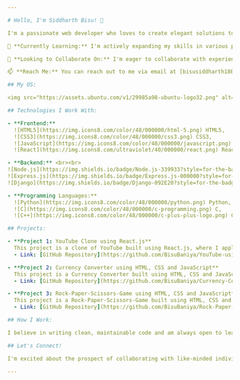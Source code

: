 ```yaml
---

# Hello, I'm Siddharth Bisu! 👋

I'm a passionate web developer who loves to create elegant solutions to complex problems. Welcome to my GitHub profile!

🌱 **Currently Learning:** I'm actively expanding my skills in various programming languages and technologies.

🤝 **Looking to Collaborate On:** I'm eager to collaborate with experienced senior programmers to learn and contribute to impactful projects.

📫 **Reach Me:** You can reach out to me via email at [bisusiddharth1806@gmail.com](mailto:bisusiddharth1806@gmail.com).

## My OS:

<img src="https://assets.ubuntu.com/v1/29985a98-ubuntu-logo32.png" alt="Ubuntu Logo" width="100"/> Ubuntu (Linux Distribution)

## Technologies I Work With:

- **Frontend:** 
  ![HTML5](https://img.icons8.com/color/48/000000/html-5.png) HTML5,
  ![CSS3](https://img.icons8.com/color/48/000000/css3.png) CSS3,
  ![JavaScript](https://img.icons8.com/color/48/000000/javascript.png) JavaScript,
  ![React](https://img.icons8.com/ultraviolet/40/000000/react.png) React.js

- **Backend:** <br><br>
![Node.js](https://img.shields.io/badge/Node.js-339933?style=for-the-badge&logo=nodedotjs&logoColor=white)
![Express.js](https://img.shields.io/badge/Express.js-000000?style=for-the-badge&logo=express&logoColor=white)
![Django](https://img.shields.io/badge/Django-092E20?style=for-the-badge&logo=django&logoColor=white)

- **Programming Languages:** 
  ![Python](https://img.icons8.com/color/48/000000/python.png) Python,
  ![C](https://img.icons8.com/color/48/000000/c-programming.png) C,
  ![C++](https://img.icons8.com/color/48/000000/c-plus-plus-logo.png) C++

## Projects:

- **Project 1: YouTube Clone using React.js**
  This project is a clone of YouTube built using React.js, where I applied my web development skills to create a functional replica of the popular video platform.
  - Link: [GitHub Repository](https://github.com/BisuBaniya/YouTube-using-react.github.io)

- **Project 2: Currency Converter using HTML, CSS and JavaScript**
  This project is a Currency Converter built using HTML, CSS and JavaScript, where I applied my web development skills to create a functional API using platform.
  - Link: [GitHub Repository](https://github.com/BisuBaniya/Currency-Converter)    

- **Project 3: Rock-Paper-Scissors-Game using HTML, CSS and JavaScript**
  This project is a Rock-Paper-Scissors-Game built using HTML, CSS and JavaScript, where I applied my web development skills to create a functional JavaScript platform.
  - Link: [GitHub Repository](https://github.com/BisuBaniya/Rock-Paper-Scissors-Game)    

## How I Work:

I believe in writing clean, maintainable code and am always open to learning new technologies. Collaboration and communication are key aspects of my development workflow.

## Let's Connect!

I'm excited about the prospect of collaborating with like-minded individuals. Feel free to reach out if you'd like to discuss web development, share ideas, or explore potential opportunities.

---
```


